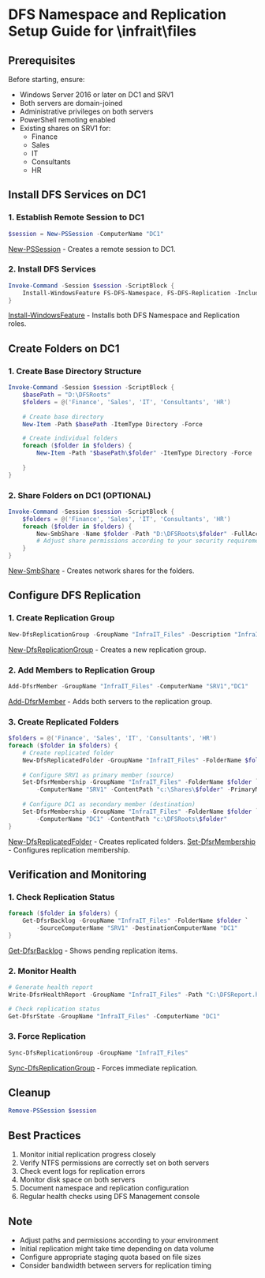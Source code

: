 # DFS Namespace and Replication Setup Guide for \\infrait\files

## Prerequisites
Before starting, ensure:
- Windows Server 2016 or later on DC1 and SRV1
- Both servers are domain-joined
- Administrative privileges on both servers
- PowerShell remoting enabled
- Existing shares on SRV1 for:
  - Finance
  - Sales
  - IT
  - Consultants
  - HR

## Install DFS Services on DC1

### 1. Establish Remote Session to DC1
```powershell
$session = New-PSSession -ComputerName "DC1"
```
[New-PSSession](https://learn.microsoft.com/en-us/powershell/module/microsoft.powershell.core/new-pssession) - Creates a remote session to DC1.

### 2. Install DFS Services
```powershell
Invoke-Command -Session $session -ScriptBlock {
    Install-WindowsFeature FS-DFS-Namespace, FS-DFS-Replication -IncludeManagementTools
}
```
[Install-WindowsFeature](https://learn.microsoft.com/en-us/powershell/module/servermanager/install-windowsfeature) - Installs both DFS Namespace and Replication roles.

## Create Folders on DC1

### 1. Create Base Directory Structure
```powershell
Invoke-Command -Session $session -ScriptBlock {
    $basePath = "D:\DFSRoots"
    $folders = @('Finance', 'Sales', 'IT', 'Consultants', 'HR')
    
    # Create base directory
    New-Item -Path $basePath -ItemType Directory -Force

    # Create individual folders
    foreach ($folder in $folders) {
        New-Item -Path "$basePath\$folder" -ItemType Directory -Force
        
    }
}
```

### 2. Share Folders on DC1 (OPTIONAL)
```powershell
Invoke-Command -Session $session -ScriptBlock {
    $folders = @('Finance', 'Sales', 'IT', 'Consultants', 'HR')
    foreach ($folder in $folders) {
        New-SmbShare -Name $folder -Path "D:\DFSRoots\$folder" -FullAccess "Everyone"
        # Adjust share permissions according to your security requirements
    }
}
```
[New-SmbShare](https://learn.microsoft.com/en-us/powershell/module/smbshare/new-smbshare) - Creates network shares for the folders.

## Configure DFS Replication

### 1. Create Replication Group
```powershell
New-DfsReplicationGroup -GroupName "InfraIT_Files" -Description "InfraIT Files Replication"
```
[New-DfsReplicationGroup](https://learn.microsoft.com/en-us/powershell/module/dfsr/new-dfsreplicationgroup) - Creates a new replication group.

### 2. Add Members to Replication Group
```powershell
Add-DfsrMember -GroupName "InfraIT_Files" -ComputerName "SRV1","DC1"
```
[Add-DfsrMember](https://learn.microsoft.com/en-us/powershell/module/dfsr/add-dfsrmember) - Adds both servers to the replication group.

### 3. Create Replicated Folders
```powershell
$folders = @('Finance', 'Sales', 'IT', 'Consultants', 'HR')
foreach ($folder in $folders) {
    # Create replicated folder
    New-DfsReplicatedFolder -GroupName "InfraIT_Files" -FolderName $folder -DfsnPath "\\infrait\files\$folder"
    
    # Configure SRV1 as primary member (source)
    Set-DfsrMembership -GroupName "InfraIT_Files" -FolderName $folder `
        -ComputerName "SRV1" -ContentPath "c:\Shares\$folder" -PrimaryMember $true
    
    # Configure DC1 as secondary member (destination)
    Set-DfsrMembership -GroupName "InfraIT_Files" -FolderName $folder `
        -ComputerName "DC1" -ContentPath "c:\DFSRoots\$folder"
}
```
[New-DfsReplicatedFolder](https://learn.microsoft.com/en-us/powershell/module/dfsr/new-dfsreplicatedfolder) - Creates replicated folders.
[Set-DfsrMembership](https://learn.microsoft.com/en-us/powershell/module/dfsr/set-dfsrmembership) - Configures replication membership.

## Verification and Monitoring

### 1. Check Replication Status
```powershell
foreach ($folder in $folders) {
    Get-DfsrBacklog -GroupName "InfraIT_Files" -FolderName $folder `
        -SourceComputerName "SRV1" -DestinationComputerName "DC1"
}
```
[Get-DfsrBacklog](https://learn.microsoft.com/en-us/powershell/module/dfsr/get-dfsrbacklog) - Shows pending replication items.

### 2. Monitor Health
```powershell
# Generate health report
Write-DfsrHealthReport -GroupName "InfraIT_Files" -Path "C:\DFSReport.html"

# Check replication status
Get-DfsrState -GroupName "InfraIT_Files" -ComputerName "DC1"
```

### 3. Force Replication
```powershell
Sync-DfsReplicationGroup -GroupName "InfraIT_Files"
```
[Sync-DfsReplicationGroup](https://learn.microsoft.com/en-us/powershell/module/dfsr/sync-dfsreplicationgroup) - Forces immediate replication.

## Cleanup
```powershell
Remove-PSSession $session
```

## Best Practices
1. Monitor initial replication progress closely
2. Verify NTFS permissions are correctly set on both servers
3. Check event logs for replication errors
4. Monitor disk space on both servers
5. Document namespace and replication configuration
6. Regular health checks using DFS Management console

## Note
- Adjust paths and permissions according to your environment
- Initial replication might take time depending on data volume
- Configure appropriate staging quota based on file sizes
- Consider bandwidth between servers for replication timing
